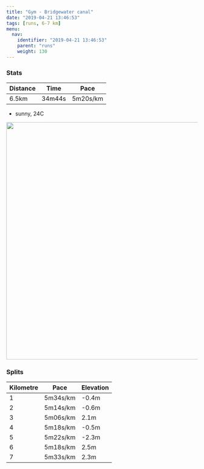 ```yaml
---
title: "Gym - Bridgewater canal"
date: "2019-04-21 13:46:53"
tags: [runs, 6-7 km]
menu:
  nav:
    identifier: "2019-04-21 13:46:53"
    parent: "runs"
    weight: 130
---
```


### Stats

| Distance | Time | Pace |
|----------|------|------|
|6.5km|34m44s|5m20s/km|

- sunny, 24C

<img src='https://maps.googleapis.com/maps/api/staticmap?maptype=terrain&path=enc:orkeIptwL`Hu@nCzCmAxC`D`RxJrRjFhXrDzF|FlB`K|QtFnShGhe@g@h@QqBtAnUS~VaCzZTlUEs\jCeZoAkg@j@`B_E_\iIi]{JeQeHoC_E{I&key=AIzaSyAfqMeaZ1CCJFGP5cWud__oZnT_Pybg-1M&size=800x800&scale=2&markers=color:yellow|label:S|53.4764,-2.25625&markers=color:green|label:F|53.47102999999999,-2.26723' width='625' />

### Splits

| Kilometre | Pace | Elevation |
|------|------|-----------|
|1|5m34s/km|-0.4m|
|2|5m14s/km|-0.6m|
|3|5m06s/km|2.1m|
|4|5m18s/km|-0.5m|
|5|5m22s/km|-2.3m|
|6|5m18s/km|2.5m|
|7|5m33s/km|2.3m|
